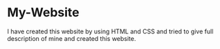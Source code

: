 # My-Website
I have created this website by using HTML and CSS and tried to give full description of mine and created this website.
